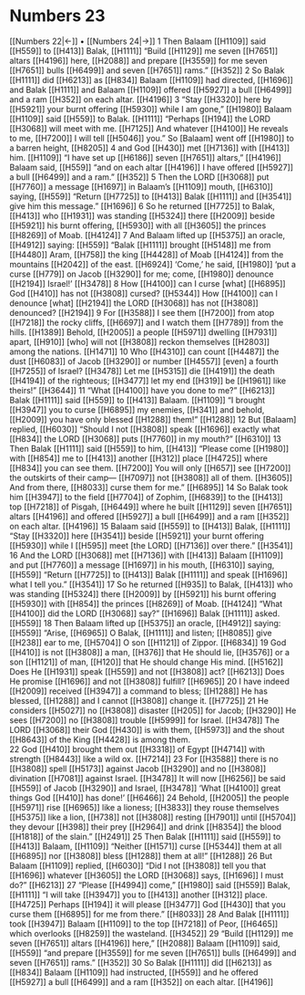# Numbers 23
[[Numbers 22|←]] • [[Numbers 24|→]]
1 Then Balaam [[H1109]] said [[H559]] to [[H413]] Balak, [[H1111]] “Build [[H1129]] me  seven [[H7651]] altars [[H4196]] here, [[H2088]] and prepare [[H3559]] for me  seven [[H7651]] bulls [[H6499]] and seven [[H7651]] rams.” [[H352]] 
2 So Balak [[H1111]] did [[H6213]] as [[H834]] Balaam [[H1109]] had directed, [[H1696]] and Balak [[H1111]] and Balaam [[H1109]] offered [[H5927]] a bull [[H6499]] and a ram [[H352]] on each altar. [[H4196]] 
3 “Stay [[H3320]] here by [[H5921]] your burnt offering [[H5930]] while I am gone,” [[H1980]] Balaam [[H1109]] said [[H559]] to Balak. [[H1111]] “Perhaps [[H194]] the LORD [[H3068]] will meet with me. [[H7125]] And whatever [[H4100]] He reveals to me, [[H7200]] I will tell [[H5046]] you.”  So [Balaam] went off [[H1980]] to a barren height, [[H8205]] 
4 and God [[H430]] met [[H7136]] with [[H413]] him. [[H1109]] “I have set up [[H6186]] seven [[H7651]] altars,” [[H4196]] Balaam said, [[H559]] “and on each altar [[H4196]] I have offered [[H5927]] a bull [[H6499]] and a ram.” [[H352]] 
5 Then the LORD [[H3068]] put [[H7760]] a message [[H1697]] in Balaam’s [[H1109]] mouth, [[H6310]] saying, [[H559]] “Return [[H7725]] to [[H413]] Balak [[H1111]] and [[H3541]] give him this message.” [[H1696]] 
6 So he returned [[H7725]] to Balak, [[H413]] who [[H1931]] was standing [[H5324]] there [[H2009]] beside [[H5921]] his burnt offering, [[H5930]] with all [[H3605]] the princes [[H8269]] of Moab. [[H4124]] 
7 And Balaam lifted up [[H5375]] an oracle, [[H4912]] saying: [[H559]] “Balak [[H1111]] brought [[H5148]] me from [[H4480]] Aram, [[H758]] the king [[H4428]] of Moab [[H4124]] from the mountains [[H2042]] of the east. [[H6924]] ‘Come,’ he said, [[H1980]] ‘put a curse [[H779]] on Jacob [[H3290]] for me;  come, [[H1980]] denounce [[H2194]] Israel!’ [[H3478]] 
8 How [[H4100]] can I curse [what] [[H6895]] God [[H410]] has not [[H3808]] cursed? [[H5344]] How [[H4100]] can I denounce [what] [[H2194]] the LORD [[H3068]] has not [[H3808]] denounced? [[H2194]] 
9 For [[H3588]] I see them [[H7200]] from atop [[H7218]] the rocky cliffs, [[H6697]] and I watch them [[H7789]] from the hills. [[H1389]] Behold, [[H2005]] a people [[H5971]] dwelling [[H7931]] apart, [[H910]] [who] will not [[H3808]] reckon themselves [[H2803]] among the nations. [[H1471]] 
10 Who [[H4310]] can count [[H4487]] the dust [[H6083]] of Jacob [[H3290]] or number [[H4557]] [even] a fourth [[H7255]] of Israel? [[H3478]] Let me [[H5315]] die [[H4191]] the death [[H4194]] of the righteous; [[H3477]] let my end [[H319]] be [[H1961]] like theirs!” [[H3644]] 
11 “What [[H4100]] have you done to me?” [[H6213]] Balak [[H1111]] said [[H559]] to [[H413]] Balaam. [[H1109]] “I brought [[H3947]] you to curse [[H6895]] my enemies, [[H341]] and behold, [[H2009]] you have only blessed [[H1288]] them!” [[H1288]] 
12 But [Balaam] replied, [[H6030]] “Should I not [[H3808]] speak [[H1696]] exactly what [[H834]] the LORD [[H3068]] puts [[H7760]] in my mouth?” [[H6310]] 
13 Then Balak [[H1111]] said [[H559]] to him, [[H413]] “Please come [[H1980]] with [[H854]] me to [[H413]] another [[H312]] place [[H4725]] where [[H834]] you can see them. [[H7200]] You will only [[H657]] see [[H7200]] the outskirts of their camp— [[H7097]] not [[H3808]] all of them. [[H3605]] And from there, [[H8033]] curse them for me.” [[H6895]] 
14 So Balak took him [[H3947]] to the field [[H7704]] of Zophim, [[H6839]] to the [[H413]] top [[H7218]] of Pisgah, [[H6449]] where he built [[H1129]] seven [[H7651]] altars [[H4196]] and offered [[H5927]] a bull [[H6499]] and a ram [[H352]] on each altar. [[H4196]] 
15 Balaam said [[H559]] to [[H413]] Balak, [[H1111]] “Stay [[H3320]] here [[H3541]] beside [[H5921]] your burnt offering [[H5930]] while I [[H595]] meet [the LORD] [[H7136]] over there.” [[H3541]] 
16 And the LORD [[H3068]] met [[H7136]] with [[H413]] Balaam [[H1109]] and put [[H7760]] a message [[H1697]] in his mouth, [[H6310]] saying, [[H559]] “Return [[H7725]] to [[H413]] Balak [[H1111]] and speak [[H1696]] what I tell you.” [[H3541]] 
17 So he returned [[H935]] to Balak, [[H413]] who was standing [[H5324]] there [[H2009]] by [[H5921]] his burnt offering [[H5930]] with [[H854]] the princes [[H8269]] of Moab. [[H4124]] “What [[H4100]] did the LORD [[H3068]] say?” [[H1696]] Balak [[H1111]] asked. [[H559]] 
18 Then Balaam lifted up [[H5375]] an oracle, [[H4912]] saying: [[H559]] “Arise, [[H6965]] O Balak, [[H1111]] and listen; [[H8085]] give [[H238]] ear to me, [[H5704]] O son [[H1121]] of Zippor. [[H6834]] 
19 God [[H410]] is not [[H3808]] a man, [[H376]] that He should lie, [[H3576]] or a son [[H1121]] of man, [[H120]] that He should change His mind. [[H5162]] Does He [[H1931]] speak [[H559]] and not [[H3808]] act? [[H6213]] Does He promise [[H1696]] and not [[H3808]] fulfill? [[H6965]] 
20 I have indeed [[H2009]] received [[H3947]] a command to bless; [[H1288]] He has blessed, [[H1288]] and I cannot [[H3808]] change it. [[H7725]] 
21 He considers [[H5027]] no [[H3808]] disaster [[H205]] for Jacob; [[H3290]] He sees [[H7200]] no [[H3808]] trouble [[H5999]] for Israel. [[H3478]] The LORD [[H3068]] their God [[H430]] is with them, [[H5973]] and the shout [[H8643]] of the King [[H4428]] is among them.  
22 God [[H410]] brought them out [[H3318]] of Egypt [[H4714]] with strength [[H8443]] like a wild ox. [[H7214]] 
23 For [[H3588]] there is no [[H3808]] spell [[H5173]] against Jacob [[H3290]] and no [[H3808]] divination [[H7081]] against Israel. [[H3478]] It will now [[H6256]] be said [[H559]] of Jacob [[H3290]] and Israel, [[H3478]] ‘What [[H4100]] great things God [[H410]] has done!’ [[H6466]] 
24 Behold, [[H2005]] the people [[H5971]] rise [[H6965]] like a lioness; [[H3833]] they rouse themselves [[H5375]] like a lion, [[H738]] not [[H3808]] resting [[H7901]] until [[H5704]] they devour [[H398]] their prey [[H2964]] and drink [[H8354]] the blood [[H1818]] of the slain.” [[H2491]] 
25 Then Balak [[H1111]] said [[H559]] to [[H413]] Balaam, [[H1109]] “Neither [[H1571]] curse [[H5344]] them at all [[H6895]] nor [[H3808]] bless [[H1288]] them at all!” [[H1288]] 
26 But Balaam [[H1109]] replied, [[H6030]] “Did I not [[H3808]] tell you that [[H1696]] whatever [[H3605]] the LORD [[H3068]] says, [[H1696]] I must do?” [[H6213]] 
27 “Please [[H4994]] come,” [[H1980]] said [[H559]] Balak, [[H1111]] “I will take [[H3947]] you to [[H413]] another [[H312]] place. [[H4725]] Perhaps [[H194]] it will please [[H3477]] God [[H430]] that you curse them [[H6895]] for me  from there.” [[H8033]] 
28 And Balak [[H1111]] took [[H3947]] Balaam [[H1109]] to the top [[H7218]] of Peor, [[H6465]] which overlooks [[H8259]] the wasteland. [[H3452]] 
29 “Build [[H1129]] me seven [[H7651]] altars [[H4196]] here,” [[H2088]] Balaam [[H1109]] said, [[H559]] “and prepare [[H3559]] for me  seven [[H7651]] bulls [[H6499]] and seven [[H7651]] rams.” [[H352]] 
30 So Balak [[H1111]] did [[H6213]] as [[H834]] Balaam [[H1109]] had instructed, [[H559]] and he offered [[H5927]] a bull [[H6499]] and a ram [[H352]] on each altar. [[H4196]] 
